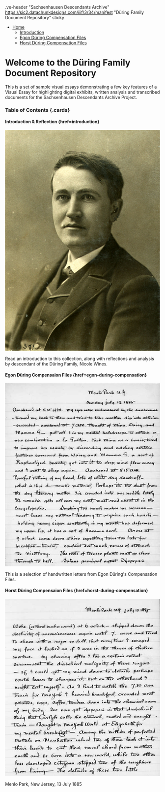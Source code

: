 .ve-header "Sachsenhausen Descendants Archive" https://sic2.datachunkdesigns.com/iiif/3/34/manifest "Düring Family Document Repository" sticky
- [Home](/)
    - [Introduction](/introduction)
    - [Egon Düring Compensation Files](/egon-during-compensation)
    - [Horst Düring Compensation Files](/horst-during-compensation)
   

# Welcome to the Düring Family Document Repository

This is a set of sample visual essays demonstrating a few key features of a Visual Essay for highlighting digital exhibits, written analysis and transcribed documents for the Sachsenhausen Descendants Archive Project.

### Table of Contents {.cards}

#### Introduction & Reflection {href=introduction}

![](https://raw.githubusercontent.com/edisonpapers/media/main/ThomasAlvaEdison1884/Thomas_Alva_Edison_1884.jpg)

Read an introduction to this collection, along with reflections and analysis by descendant of the Düring Family, Nicole Wines. 

#### Egon Düring Compensaion Files {href=egon-during-compensation}

![](https://raw.githubusercontent.com/edisonpapers/media/main/diary/Diary_Entry_01.png)

This is a selection of handwritten letters from Egon Düring's Compensation Files. 

#### Horst Düring Compensaion Files {href=horst-during-compensation}

![](https://raw.githubusercontent.com/edisonpapers/media/main/diary/Diary_Entry_02.png)

Menlo Park, New Jersey, 13 July 1885